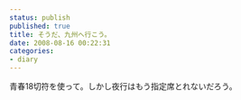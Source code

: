 ```yaml
---
status: publish
published: true
title: そうだ、九州へ行こう。
date: 2008-08-16 00:22:31
categories:
- diary
---
```

青春18切符を使って。しかし夜行はもう指定席とれないだろう。
